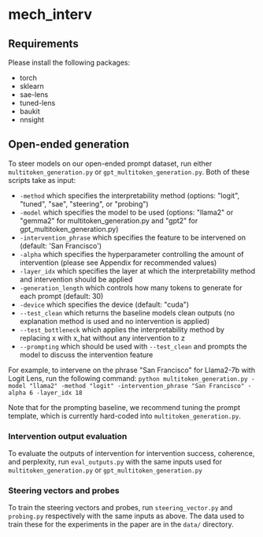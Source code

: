 # mech_interv

## Requirements
Please install the following packages:
- torch
- sklearn
- sae-lens
- tuned-lens
- baukit
- nnsight


## Open-ended generation
To steer models on our open-ended prompt dataset, run either 
`multitoken_generation.py` or `gpt_multitoken_generation.py`. 
Both of these scripts take as input:

- `-method` which specifies the interpretability method (options: "logit", "tuned", "sae", "steering", or "probing")
- `-model` which specifies the model to be used (options: "llama2" or "gemma2" for multitoken_generation.py and "gpt2" for gpt_multitoken_generation.py)
- `-intervention_phrase` which specifies the feature to be intervened on (default: 'San Francisco')
- `-alpha` which specifies the hyperparameter controlling the amount of intervention (please see Appendix for recommended values)
- `-layer_idx` which specifies the layer at which the interpretability method and intervention should be applied
- `-generation_length` which controls how many tokens to generate for each prompt (default: 30)
- `-device` which specifies the device (default: "cuda")
- `--test_clean` which returns the baseline models clean outputs (no explanation method is used and no intervention is applied)
- `--test_bottleneck` which applies the interpretability method by replacing x with x_hat without any intervention to z
- `--prompting` which should be used with `--test_clean` and prompts the model to discuss the intervention feature

For example, to intervene on the phrase "San Francisco" for Llama2-7b with Logit Lens, run the following command: `python multitoken_generation.py -model "llama2" -method "logit" -intervention_phrase "San Francisco" -alpha 6 -layer_idx 18`

Note that for the prompting baseline, we recommend tuning the prompt template, which is currently hard-coded into `multitoken_generation.py`.

### Intervention output evaluation
To evaluate the outputs of intervention for intervention success, coherence, and perplexity, run `eval_outputs.py` with the same inputs used for `multitoken_generation.py` or `gpt_multitoken_generation.py`

### Steering vectors and probes
To train the steering vectors and probes, run `steering_vector.py` and `probing.py` respectively with the same inputs as above. The data used to train these for the experiments in the paper are in the `data/` directory. 